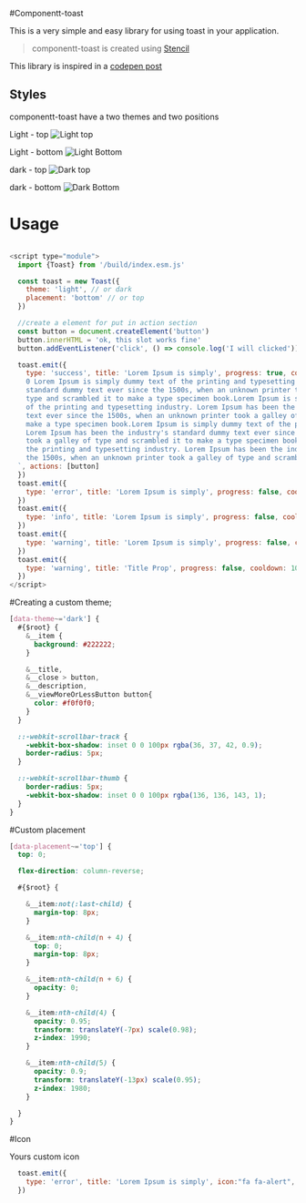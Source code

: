 #Componentt-toast

This is a very simple and easy library for using toast in your application. 
 
> componentt-toast is created using [Stencil](https://stenciljs.com/) 

This library is inspired in a [codepen post](https://codepen.io/mtsgeneroso/pen/JVWqKe)


## Styles
componentt-toast have a two themes and two positions

Light - top
![Light top](readme-images/light-top.png)

Light - bottom 
![Light Bottom](readme-images/light-bottom.png)


dark - top
![Dark top](readme-images/dark-top.png)

dark - bottom 
![Dark Bottom](readme-images/dark-bottom.png)


# Usage

```js

<script type="module">
  import {Toast} from '/build/index.esm.js'

  const toast = new Toast({
    theme: 'light', // or dark
    placement: 'bottom' // or top
  })

  //create a element for put in action section   
  const button = document.createElement('button')
  button.innerHTML = 'ok, this slot works fine'
  button.addEventListener('click', () => console.log('I will clicked'))

  toast.emit({
    type: 'success', title: 'Lorem Ipsum is simply', progress: true, cooldown: 100000, description: `
    0 Lorem Ipsum is simply dummy text of the printing and typesetting industry. Lorem Ipsum has been the industry's
    standard dummy text ever since the 1500s, when an unknown printer took a galley of
    type and scrambled it to make a type specimen book.Lorem Ipsum is simply dummy text
    of the printing and typesetting industry. Lorem Ipsum has been the industry's standard dumm
    text ever since the 1500s, when an unknown printer took a galley of type and scrambled it to
    make a type specimen book.Lorem Ipsum is simply dummy text of the printing and typesetting industry.
    Lorem Ipsum has been the industry's standard dummy text ever since the 1500s, when an unknown printer
    took a galley of type and scrambled it to make a type specimen book.Lorem Ipsum is simply dummy text of
    the printing and typesetting industry. Lorem Ipsum has been the industry's standard dummy text ever since
    the 1500s, when an unknown printer took a galley of type and scrambled it to make a type specimen book.
  `, actions: [button]
  })
  toast.emit({
    type: 'error', title: 'Lorem Ipsum is simply', progress: false, cooldown: 100000, actions: [button]
  })
  toast.emit({
    type: 'info', title: 'Lorem Ipsum is simply', progress: false, cooldown: 100000
  })
  toast.emit({
    type: 'warning', title: 'Lorem Ipsum is simply', progress: false, cooldown: 100000, actions: [button]
  })
  toast.emit({
    type: 'warning', title: 'Title Prop', progress: false, cooldown: 100000
  })
</script>
```

#Creating a custom theme;
```css
[data-theme~='dark'] {
  #{$root} {
    &__item {
      background: #222222;
    }

    &__title,
    &__close > button,
    &__description,
    &__viewMoreOrLessButton button{
      color: #f0f0f0;
    }
  }

  ::-webkit-scrollbar-track {
    -webkit-box-shadow: inset 0 0 100px rgba(36, 37, 42, 0.9);
    border-radius: 5px;
  }

  ::-webkit-scrollbar-thumb {
    border-radius: 5px;
    -webkit-box-shadow: inset 0 0 100px rgba(136, 136, 143, 1);
  }
}
```
#Custom placement
```css
[data-placement~='top'] {
  top: 0;

  flex-direction: column-reverse;

  #{$root} {

    &__item:not(:last-child) {
      margin-top: 8px;
    }

    &__item:nth-child(n + 4) {
      top: 0;
      margin-top: 8px;
    }

    &__item:nth-child(n + 6) {
      opacity: 0;
    }

    &__item:nth-child(4) {
      opacity: 0.95;
      transform: translateY(-7px) scale(0.98);
      z-index: 1990;
    }

    &__item:nth-child(5) {
      opacity: 0.9;
      transform: translateY(-13px) scale(0.95);
      z-index: 1980;
    }

  }
}
```

#Icon

Yours custom icon 

```js
  toast.emit({
    type: 'error', title: 'Lorem Ipsum is simply', icon:"fa fa-alert", progress: false, cooldown: 100000, actions: [button]
  })
```